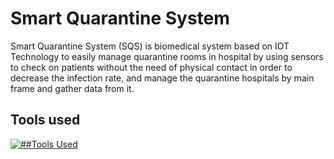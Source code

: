 # Smart Quarantine System 

Smart Quarantine System (SQS) is biomedical system based on IOT Technology to easily manage quarantine rooms in hospital by using sensors to check on patients without the need of physical contact in order to decrease the infection rate, and manage the quarantine hospitals by main frame and gather data from it.

## Tools used
[![##Tools Used](https://skillicons.dev/icons?i=js,html,css,python,arduino)](https://skillicons.dev)
